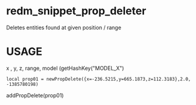 # redm_snippet_prop_deleter
Deletes entities found at given position / range 

# USAGE
x , y, z, range, model (getHashKey("MODEL_X")

    local prop01 = newPropDelete({x=-236.5215,y=665.1873,z=112.3183},2.0, -1385780198)

addPropDelete(prop01) 
